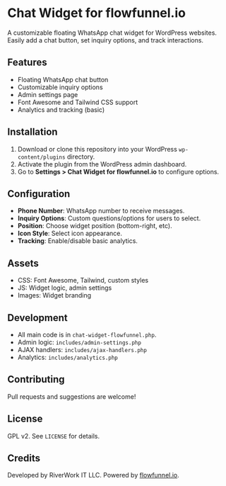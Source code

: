 # Chat Widget for flowfunnel.io

A customizable floating WhatsApp chat widget for WordPress websites. Easily add a chat button, set inquiry options, and track interactions.

## Features
- Floating WhatsApp chat button
- Customizable inquiry options
- Admin settings page
- Font Awesome and Tailwind CSS support
- Analytics and tracking (basic)

## Installation
1. Download or clone this repository into your WordPress `wp-content/plugins` directory.
2. Activate the plugin from the WordPress admin dashboard.
3. Go to **Settings > Chat Widget for flowfunnel.io** to configure options.

## Configuration
- **Phone Number**: WhatsApp number to receive messages.
- **Inquiry Options**: Custom questions/options for users to select.
- **Position**: Choose widget position (bottom-right, etc).
- **Icon Style**: Select icon appearance.
- **Tracking**: Enable/disable basic analytics.

## Assets
- CSS: Font Awesome, Tailwind, custom styles
- JS: Widget logic, admin settings
- Images: Widget branding

## Development
- All main code is in `chat-widget-flowfunnel.php`.
- Admin logic: `includes/admin-settings.php`
- AJAX handlers: `includes/ajax-handlers.php`
- Analytics: `includes/analytics.php`

## Contributing
Pull requests and suggestions are welcome!

## License
GPL v2. See `LICENSE` for details.

## Credits
Developed by RiverWork IT LLC. Powered by [flowfunnel.io](https://flowfunnel.io).
